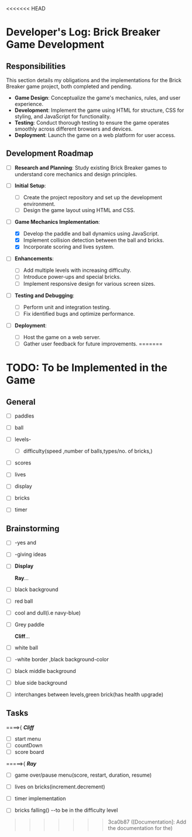 <<<<<<< HEAD
# Developer's Log: Brick Breaker Game Development

## Responsibilities

This section details my obligations and the implementations for the Brick Breaker game project, both completed and pending.

- **Game Design**: Conceptualize the game's mechanics, rules, and user experience.
- **Development**: Implement the game using HTML for structure, CSS for styling, and JavaScript for functionality.
- **Testing**: Conduct thorough testing to ensure the game operates smoothly across different browsers and devices.
- **Deployment**: Launch the game on a web platform for user access.

## Development Roadmap

- [ ] **Research and Planning**: Study existing Brick Breaker games to understand core mechanics and design principles.
- [ ] **Initial Setup**:

  - [ ] Create the project repository and set up the development environment.
  - [ ] Design the game layout using HTML and CSS.
- [ ] **Game Mechanics Implementation**:

  - [X] Develop the paddle and ball dynamics using JavaScript.
  - [X] Implement collision detection between the ball and bricks.
  - [X] Incorporate scoring and lives system.
- [ ] **Enhancements**:

  - [ ] Add multiple levels with increasing difficulty.
  - [ ] Introduce power-ups and special bricks.
  - [ ] Implement responsive design for various screen sizes.
- [ ] **Testing and Debugging**:

  - [ ] Perform unit and integration testing.
  - [ ] Fix identified bugs and optimize performance.
- [ ] **Deployment**:

  - [ ] Host the game on a web server.
  - [ ] Gather user feedback for future improvements.
=======
# TODO: To be Implemented in the Game

## General

- [ ] paddles
- [ ] ball
- [ ] levels-

  - [ ] difficulty(speed ,number of balls,types/no. of bricks,)
- [ ] scores
- [ ] lives
- [ ] display
- [ ] bricks
- [ ] timer

## Brainstorming

- [ ] -yes and
- [ ] -giving ideas
- [ ] **Display**

  **Ray**...

- [ ] black background
- [ ] red ball
- [ ] cool and dull(i.e navy-blue)
- [ ] Grey paddle

  **Cliff**...

- [ ] white ball
- [ ] -white border ,black background-color
- [ ] black middle background
- [ ] blue side background
- [ ] interchanges between levels,green brick(has health upgrade)

## Tasks

====>{ ***Cliff***

- [ ] start menu
- [ ] countDown
- [ ] score board

=====>{ ***Ray***

- [ ] game over/pause menu(score, restart, duration, resume)
- [ ] lives on bricks(increment.decrement)
- [ ] timer implementation

- [ ] bricks falling() --to be in the difficulty level
>>>>>>> 3ca0b87 ([Documentation]: Add the documentation for the)
